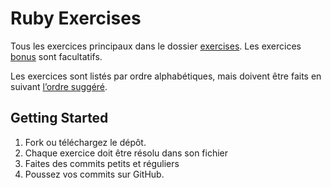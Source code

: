 # Ruby Exercises

Tous les exercices principaux dans le dossier [exercises](exercises). Les exercices [bonus](bonus) sont facultatifs.

Les exercices sont listés par ordre alphabétiques, mais doivent être faits en suivant [l’ordre suggéré](exercises/_SUGGESTED_ORDER.md).

## Getting Started

1. Fork ou téléchargez le dépôt.
1. Chaque exercice doit être résolu dans son fichier
1. Faites des commits petits et réguliers
1. Poussez vos commits sur GitHub.
